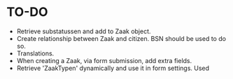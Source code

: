 # TO-DO
- Retrieve substatussen and add to Zaak object.
- Create relationship between Zaak and citizen. BSN should be used to do so.
- Translations.
- When creating a Zaak, via form submission, add extra fields.
- Retrieve 'ZaakTypen' dynamically and use it in form settings. Used

